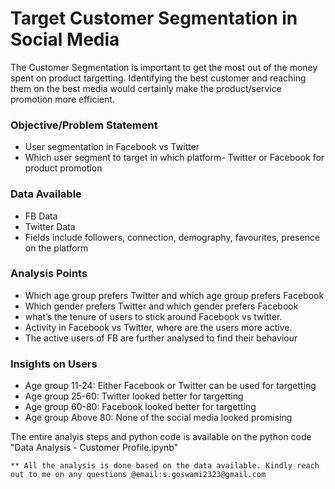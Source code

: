 # Target Customer Segmentation in Social Media

The Customer Segmentation is important to get the most out of the money spent on product targetting. Identifying the best customer and reaching them on the best media would certainly make the product/service promotion more efficient.

### Objective/Problem Statement
- User segmentation in Facebook vs Twitter
- Which user segment to target in which platform- Twitter or Facebook for product promotion

### Data Available
- FB Data
- Twitter Data
- Fields include followers, connection, demography, favourites, presence on the platform

### Analysis Points
- Which age group prefers Twitter and which age group prefers Facebook
- Which gender prefers Twitter and which gender prefers Facebook
- what’s the tenure of users to stick around Facebook vs twitter.
- Activity in Facebook vs Twitter, where are the users more active.
- The active users of FB are further analysed to find their behaviour

### Insights on Users
- Age group 11-24: Either Facebook or Twitter can be used for targetting
- Age group 25-60: Twitter looked better for targetting
- Age group 60-80: Facebook looked better for targetting
- Age group Above 80: None of the social media looked promising

The entire analyis steps and python code is available on the python code "Data Analysis - Customer Profile.ipynb"

    ** All the analysis is done based on the data available. Kindly reach out to me on any questions @email:s.goswami2323@gmail.com

